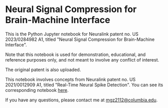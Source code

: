 # Neural Signal Compression for Brain-Machine Interface
This is the Python Jupyter notebook for Neuralink patent no. US 2023/0284982 A1, titled "Neural Signal Compression for Brain-Machine Interface".

Note that this notebook is used for demonstration, educational, and reference purposes only, and not meant to involve any conflict of interest. 

The original patent is also uploaded.

This notebook involves concepts from Neuralink patent no. US 2021/0012909 A1, titled "Real-Time Neural Spike Detection". You can see its corresponding notebook [here](https://github.com/michaela10c/neural_spike_detection/). 

If you have any questions, please contact me at mgz2112@columbia.edu.
